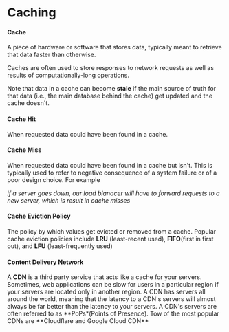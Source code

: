 # Caching

#### Cache

A piece of hardware or software that stores data, typically meant to retrieve that data faster than otherwise.

Caches are often used to store responses to network requests as well as results of computationally-long operations.

Note that data in a cache can become **stale** if the main source of truth for that data (i.e., the main database behind the cache) get updated and the cache doesn't.

#### Cache Hit

When requested data could have been found in a cache.

#### Cache Miss

When requested data could have been found in a cache but isn't. This is typically used to refer to negative consequence of a system failure or of a poor design choice. For example

_if a server goes down, our load blanacer will have to forward requests to a new server, which is result in cache misses_

#### Cache Eviction Policy

The policy by which values get evicted or removed from a cache. Popular cache eviction policies include **LRU** (least-recent used), **FIFO**(first in first out), and **LFU** (least-frequently used)

#### Content Delivery Network

A **CDN** is a third party service that acts like a cache for your servers. Sometimes, web applications can be slow for users in a particular region if your servers are located only in another region. A CDN has servers all around the world, meaning that the latency to a CDN's servers will almost always be far better than the latency to your servers. A CDN's servers are often referred to as **PoPs\*(Points of Presence). Tow of the most popular CDNs are **Cloudflare and Google Cloud CDN\*\*
